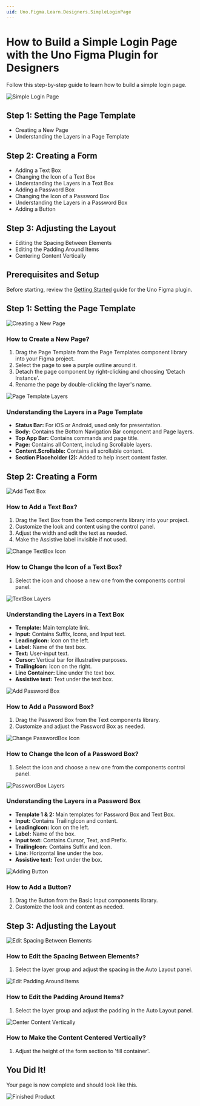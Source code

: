 ```yaml
---
uid: Uno.Figma.Learn.Designers.SimpleLoginPage
---
```


# How to Build a Simple Login Page with the Uno Figma Plugin for Designers

Follow this step-by-step guide to learn how to build a simple login page.

![Simple Login Page](images/00_simple-login-page.png)

## Step 1: Setting the Page Template
- Creating a New Page
- Understanding the Layers in a Page Template

## Step 2: Creating a Form
- Adding a Text Box
- Changing the Icon of a Text Box
- Understanding the Layers in a Text Box
- Adding a Password Box
- Changing the Icon of a Password Box
- Understanding the Layers in a Password Box
- Adding a Button

## Step 3: Adjusting the Layout
- Editing the Spacing Between Elements
- Editing the Padding Around Items
- Centering Content Vertically


## Prerequisites and Setup
Before starting, review the [Getting Started](../../Overview/getting-started-uno-figma.md) guide for the Uno Figma plugin.

## Step 1: Setting the Page Template

![Creating a New Page](images/01_create-new-page.png)
### How to Create a New Page?
1. Drag the Page Template from the Page Templates component library into your Figma project.
2. Select the page to see a purple outline around it.
3. Detach the page component by right-clicking and choosing 'Detach Instance'.
4. Rename the page by double-clicking the layer's name.

![Page Template Layers](images/02_page-template-layers.png)
### Understanding the Layers in a Page Template
- **Status Bar:** For iOS or Android, used only for presentation.
- **Body:** Contains the Bottom Navigation Bar component and Page layers.
- **Top App Bar:** Contains commands and page title.
- **Page:** Contains all Content, including Scrollable layers.
- **Content.Scrollable:** Contains all scrollable content.
- **Section Placeholder (2):** Added to help insert content faster.

## Step 2: Creating a Form

![Add Text Box](images/03_add-text-box.png)
### How to Add a Text Box?
1. Drag the Text Box from the Text components library into your project.
2. Customize the look and content using the control panel.
3. Adjust the width and edit the text as needed.
4. Make the Assistive label invisible if not used.

![Change TextBox Icon](images/04_change-textbox-icon.png)
### How to Change the Icon of a Text Box?
1. Select the icon and choose a new one from the components control panel.

![TextBox Layers](images/05_textbox-layers.png)
### Understanding the Layers in a Text Box
- **Template:** Main template link.
- **Input:** Contains Suffix, Icons, and Input text.
- **LeadingIcon:** Icon on the left.
- **Label:** Name of the text box.
- **Text:** User-input text.
- **Cursor:** Vertical bar for illustrative purposes.
- **TrailingIcon:** Icon on the right.
- **Line Container:** Line under the text box.
- **Assistive text:** Text under the text box.

![Add Password Box](images/06_add-password-box.png)
### How to Add a Password Box?
1. Drag the Password Box from the Text components library.
2. Customize and adjust the Password Box as needed.

![Change PasswordBox Icon](images/07_change-passwordbox-icon.png)
### How to Change the Icon of a Password Box?
1. Select the icon and choose a new one from the components control panel.

![PasswordBox Layers](images/08_password-box-layers.png)
### Understanding the Layers in a Password Box
- **Template 1 & 2:** Main templates for Password Box and Text Box.
- **Input:** Contains TrailingIcon and content.
- **LeadingIcon:** Icon on the left.
- **Label:** Name of the box.
- **Input text:** Contains Cursor, Text, and Prefix.
- **TrailingIcon:** Contains Suffix and Icon.
- **Line:** Horizontal line under the box.
- **Assistive text:** Text under the box.

![Adding Button](images/09_add-button.png)
### How to Add a Button?
1. Drag the Button from the Basic Input components library.
2. Customize the look and content as needed.

## Step 3: Adjusting the Layout

![Edit Spacing Between Elements](images/10_edit-spacing-between.png)
### How to Edit the Spacing Between Elements?
1. Select the layer group and adjust the spacing in the Auto Layout panel.

![Edit Padding Around Items](images/11_edit-padding-around.png)
### How to Edit the Padding Around Items?
1. Select the layer group and adjust the padding in the Auto Layout panel.

![Center Content Vertically](images/12_center-content-vertically.png)
### How to Make the Content Centered Vertically?
1. Adjust the height of the form section to 'fill container'.

## You Did It!
Your page is now complete and should look like this.

![Finished Product](images/00_simple-login-page.png)
